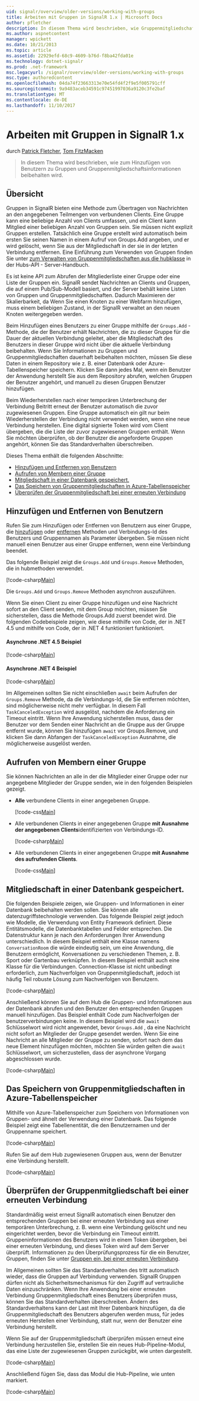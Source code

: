 ```yaml
---
uid: signalr/overview/older-versions/working-with-groups
title: Arbeiten mit Gruppen in SignalR 1.x | Microsoft Docs
author: pfletcher
description: In diesem Thema wird beschrieben, wie Gruppenmitgliedschaftsinformationen mit der Hub-API beibehalten wird.
ms.author: aspnetcontent
manager: wpickett
ms.date: 10/21/2013
ms.topic: article
ms.assetid: 22929efd-68c9-4609-b76d-f8ba42fda01e
ms.technology: dotnet-signalr
ms.prod: .net-framework
msc.legacyurl: /signalr/overview/older-versions/working-with-groups
msc.type: authoredcontent
ms.openlocfilehash: 04da74f23663313e70e54fd4f2f9e5f005791cff
ms.sourcegitcommit: 9a9483aceb34591c97451997036a9120c3fe2baf
ms.translationtype: MT
ms.contentlocale: de-DE
ms.lasthandoff: 11/10/2017
---
```

<a name="working-with-groups-in-signalr-1x"></a>Arbeiten mit Gruppen in SignalR 1.x
====================
durch [Patrick Fletcher](https://github.com/pfletcher), [Tom FitzMacken](https://github.com/tfitzmac)

> In diesem Thema wird beschrieben, wie zum Hinzufügen von Benutzern zu Gruppen und Gruppenmitgliedschaftsinformationen beibehalten wird.


## <a name="overview"></a>Übersicht

Gruppen in SignalR bieten eine Methode zum Übertragen von Nachrichten an den angegebenen Teilmengen von verbundenen Clients. Eine Gruppe kann eine beliebige Anzahl von Clients umfassen, und ein Client kann Mitglied einer beliebigen Anzahl von Gruppen sein. Sie müssen nicht explizit Gruppen erstellen. Tatsächlich eine Gruppe erstellt wird automatisch beim ersten Sie seinen Namen in einem Aufruf von Groups.Add angeben, und er wird gelöscht, wenn Sie aus der Mitgliedschaft in der sie in der letzten Verbindung entfernen. Eine Einführung zum Verwenden von Gruppen finden Sie unter [zum Verwalten von Gruppenmitgliedschaften aus die hubklasse](index.md) in der Hubs-API - Server-Handbuch.

Es ist keine API zum Abrufen der Mitgliederliste einer Gruppe oder eine Liste der Gruppen ein. SignalR sendet Nachrichten an Clients und Gruppen, die auf einem Pub/Sub-Modell basiert, und der Server behält keine Listen von Gruppen und Gruppenmitgliedschaften. Dadurch Maximieren der Skalierbarkeit, da Wenn Sie einen Knoten zu einer Webfarm hinzufügen, muss einem beliebigen Zustand, in der SignalR verwaltet an den neuen Knoten weitergegeben werden.

Beim Hinzufügen eines Benutzers zu einer Gruppe mithilfe der `Groups.Add` -Methode, die der Benutzer erhält Nachrichten, die zu dieser Gruppe für die Dauer der aktuellen Verbindung geleitet, aber die Mitgliedschaft des Benutzers in dieser Gruppe wird nicht über die aktuelle Verbindung beibehalten. Wenn Sie Informationen zu Gruppen und Gruppenmitgliedschaften dauerhaft beibehalten möchten, müssen Sie diese Daten in einem Repository wie z. B. einer Datenbank oder Azure-Tabellenspeicher speichern. Klicken Sie dann jedes Mal, wenn ein Benutzer der Anwendung herstellt Sie aus dem Repository abrufen, welchen Gruppen der Benutzer angehört, und manuell zu diesen Gruppen Benutzer hinzufügen.

Beim Wiederherstellen nach einer temporären Unterbrechung der Verbindung Beitritt erneut der Benutzer automatisch die zuvor zugewiesenen Gruppen. Eine Gruppe automatisch ein gilt nur beim Wiederherstellen der Verbindung nicht verwendet werden, wenn eine neue Verbindung herstellen. Eine digital signierte Token wird vom Client übergeben, die die Liste der zuvor zugewiesenen Gruppen enthält. Wenn Sie möchten überprüfen, ob der Benutzer die angeforderte Gruppen angehört, können Sie das Standardverhalten überschreiben.

Dieses Thema enthält die folgenden Abschnitte:

- [Hinzufügen und Entfernen von Benutzern](#add)
- [Aufrufen von Membern einer Gruppe](#call)
- [Mitgliedschaft in einer Datenbank gespeichert.](#storedatabase)
- [Das Speichern von Gruppenmitgliedschaften in Azure-Tabellenspeicher](#storeazuretable)
- [Überprüfen der Gruppenmitgliedschaft bei einer erneuten Verbindung](#verify)

<a id="add"></a>

## <a name="adding-and-removing-users"></a>Hinzufügen und Entfernen von Benutzern

Rufen Sie zum Hinzufügen oder Entfernen von Benutzern aus einer Gruppe, die [hinzufügen](https://msdn.microsoft.com/en-us/library/microsoft.aspnet.signalr.igroupmanager.add(v=vs.111).aspx) oder [entfernen](https://msdn.microsoft.com/en-us/library/microsoft.aspnet.signalr.igroupmanager.remove(v=vs.111).aspx) Methoden und Verbindungs-Id des Benutzers und Gruppennamen als Parameter übergeben. Sie müssen nicht manuell einen Benutzer aus einer Gruppe entfernen, wenn eine Verbindung beendet.

Das folgende Beispiel zeigt die `Groups.Add` und `Groups.Remove` Methoden, die in hubmethoden verwendet.

[!code-csharp[Main](working-with-groups/samples/sample1.cs?highlight=5,10)]

Die `Groups.Add` und `Groups.Remove` Methoden asynchron auszuführen.

Wenn Sie einen Client zu einer Gruppe hinzufügen und eine Nachricht sofort an den Client senden, mit dem Group möchten, müssen Sie sicherstellen, dass die Methode Groups.Add zuerst beendet wird. Die folgenden Codebeispiele zeigen, wie diese mithilfe von Code, der in .NET 4.5 und mithilfe von Code, der in .NET 4 funktioniert funktioniert.

#### <a name="asynchronous-net-45-example"></a>Asynchrone .NET 4.5 Beispiel

[!code-csharp[Main](working-with-groups/samples/sample2.cs?highlight=1,3)]

#### <a name="asynchronous-net-4-example"></a>Asynchrone .NET 4 Beispiel

[!code-csharp[Main](working-with-groups/samples/sample3.cs?highlight=3-4)]

Im Allgemeinen sollten Sie nicht einschließen `await` beim Aufrufen der `Groups.Remove` Methode, da die Verbindungs-Id, die Sie entfernen möchten, sind möglicherweise nicht mehr verfügbar. In diesem Fall `TaskCanceledException` wird ausgelöst, nachdem die Anforderung ein Timeout eintritt. Wenn Ihre Anwendung sicherstellen muss, dass der Benutzer vor dem Senden einer Nachricht an die Gruppe aus der Gruppe entfernt wurde, können Sie hinzufügen `await` vor Groups.Remove, und klicken Sie dann Abfangen der `TaskCanceledException` Ausnahme, die möglicherweise ausgelöst werden.

<a id="call"></a>

## <a name="calling-members-of-a-group"></a>Aufrufen von Membern einer Gruppe

Sie können Nachrichten an alle in der die Mitglieder einer Gruppe oder nur angegebene Mitglieder der Gruppe senden, wie in den folgenden Beispielen gezeigt.

- **Alle** verbundene Clients in einer angegebenen Gruppe. 

    [!code-css[Main](working-with-groups/samples/sample4.css)]
- Alle verbundenen Clients in einer angegebenen Gruppe **mit Ausnahme der angegebenen Clients**identifizierten von Verbindungs-ID. 

    [!code-csharp[Main](working-with-groups/samples/sample5.cs)]
- Alle verbundenen Clients in einer angegebenen Gruppe **mit Ausnahme des aufrufenden Clients**. 

    [!code-css[Main](working-with-groups/samples/sample6.css)]

<a id="storedatabase"></a>

## <a name="storing-group-membership-in-a-database"></a>Mitgliedschaft in einer Datenbank gespeichert.

Die folgenden Beispiele zeigen, wie Gruppen- und Informationen in einer Datenbank beibehalten werden sollen. Sie können alle datenzugriffstechnologie verwenden. Das folgende Beispiel zeigt jedoch wie Modelle, die Verwendung von Entity Framework definiert. Diese Entitätsmodelle, die Datenbanktabellen und Felder entsprechen. Die Datenstruktur kann je nach den Anforderungen Ihrer Anwendung unterschiedlich. In diesem Beispiel enthält eine Klasse namens `ConversationRoom` die würde eindeutig sein, um eine Anwendung, die Benutzern ermöglicht, Konversationen zu verschiedenen Themen, z. B. Sport oder Gartenbau verknüpfen. In diesem Beispiel enthält auch eine Klasse für die Verbindungen. Connection-Klasse ist nicht unbedingt erforderlich, zum Nachverfolgen von Gruppenmitgliedschaft, jedoch ist häufig Teil robuste Lösung zum Nachverfolgen von Benutzern.

[!code-csharp[Main](working-with-groups/samples/sample7.cs)]

Anschließend können Sie auf dem Hub die Gruppen- und Informationen aus der Datenbank abrufen und den Benutzer den entsprechenden Gruppen manuell hinzufügen. Das Beispiel enthält Code zum Nachverfolgen der benutzerverbindungen keine. In diesem Beispiel wird die `await` Schlüsselwort wird nicht angewendet, bevor `Groups.Add` , da eine Nachricht nicht sofort an Mitglieder der Gruppe gesendet werden. Wenn Sie eine Nachricht an alle Mitglieder der Gruppe zu senden, sofort nach dem das neue Element hinzufügen möchten, möchten Sie würden gelten die `await` Schlüsselwort, um sicherzustellen, dass der asynchrone Vorgang abgeschlossen wurde.

[!code-csharp[Main](working-with-groups/samples/sample8.cs)]

<a id="storeazuretable"></a>

## <a name="storing-group-membership-in-azure-table-storage"></a>Das Speichern von Gruppenmitgliedschaften in Azure-Tabellenspeicher

Mithilfe von Azure-Tabellenspeicher zum Speichern von Informationen von Gruppen- und ähnelt der Verwendung einer Datenbank. Das folgende Beispiel zeigt eine Tabellenentität, die den Benutzernamen und der Gruppenname speichert.

[!code-csharp[Main](working-with-groups/samples/sample9.cs)]

Rufen Sie auf dem Hub zugewiesenen Gruppen aus, wenn der Benutzer eine Verbindung herstellt.

[!code-csharp[Main](working-with-groups/samples/sample10.cs)]

<a id="verify"></a>

## <a name="verifying-group-membership-when-reconnecting"></a>Überprüfen der Gruppenmitgliedschaft bei einer erneuten Verbindung

Standardmäßig weist erneut SignalR automatisch einen Benutzer den entsprechenden Gruppen bei einer erneuten Verbindung aus einer temporären Unterbrechung, z. B. wenn eine Verbindung gelöscht und neu eingerichtet werden, bevor die Verbindung ein Timeout eintritt. Gruppeninformationen des Benutzers wird in einem Token übergeben, bei einer erneuten Verbindung, und dieses Token wird auf dem Server überprüft. Informationen zu den Überprüfungsprozess für die ein Benutzer, Gruppen, finden Sie unter [Gruppen ein, bei einer erneuten Verbindung](index.md).

Im Allgemeinen sollten Sie das Standardverhalten des tritt automatisch wieder, dass die Gruppen auf Verbindung verwenden. SignalR Gruppen dürfen nicht als Sicherheitsmechanismus für den Zugriff auf vertrauliche Daten einzuschränken. Wenn Ihre Anwendung bei einer erneuten Verbindung Gruppenmitgliedschaft eines Benutzers überprüfen muss, können Sie das Standardverhalten überschreiben. Ändern des Standardverhaltens kann der Last mit Ihrer Datenbank hinzufügen, da die Gruppenmitgliedschaft des Benutzers abgerufen werden muss, für jedes erneuten Herstellen einer Verbindung, statt nur, wenn der Benutzer eine Verbindung herstellt.

Wenn Sie auf der Gruppenmitgliedschaft überprüfen müssen erneut eine Verbindung herzustellen Sie, erstellen Sie ein neues Hub-Pipeline-Modul, das eine Liste der zugewiesenen Gruppen zurückgibt, wie unten dargestellt.

[!code-csharp[Main](working-with-groups/samples/sample11.cs)]

Anschließend fügen Sie, dass das Modul die Hub-Pipeline, wie unten markiert.

[!code-csharp[Main](working-with-groups/samples/sample12.cs?highlight=10)]
